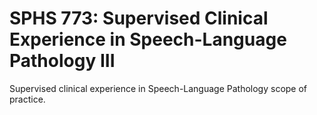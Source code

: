 # SPHS 773: Supervised Clinical Experience in Speech-Language Pathology III

Supervised clinical experience in Speech-Language Pathology scope of practice.